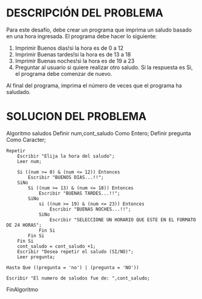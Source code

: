 # DESCRIPCIÓN DEL PROBLEMA 

Para este desafío, debe crear un programa que imprima un saludo basado en una hora ingresada. El programa debe hacer lo siguiente:

1. Imprimir Buenos dias!si la hora es de 0 a 12
2. Imprimir Buenas tardes!si la hora es de 13 a 18
3. Imprimir Buenas noches!si la hora es de 19 a 23
4. Preguntar al usuario si quiere realizar otro saludo. Si la respuesta es Si, el programa debe comenzar de nuevo.

Al final del programa, imprima el número de veces que el programa ha saludado.


# SOLUCION DEL PROBLEMA

Algoritmo saludos
	Definir  num,cont_saludo Como Entero;
	Definir pregunta Como Caracter;
	
	Repetir
		Escribir "Elija la hora del saludo";
		Leer num;
		
		Si ((num >= 0) & (num <= 12)) Entonces
			Escribir "BUENOS DIAS...!!";
		SiNo
			Si ((num >= 13) & (num <= 18)) Entonces
				Escribir "BUENAS TARDES...!!";
			SiNo
				si ((num >= 19) & (num <= 23)) Entonces
					Escribir "BUENAS NOCHES...!!";
				SiNo
					Escribir "SELECCIONE UN HORARIO QUE ESTE EN EL FORMATO DE 24 HORAS";
				Fin Si
			Fin Si
		Fin Si
		cont_saludo = cont_saludo +1;
		Escribir "Desea repetir el saludo (SI/NO)";
		Leer pregunta;
		
	Hasta Que ((pregunta = 'no') | (pregunta = 'NO'))
	
	Escribir "El numero de saludos fue de: ",cont_saludo;
	
FinAlgoritmo
